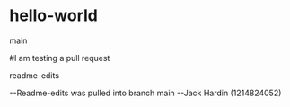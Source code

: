 # hello-world
main

#I am testing a pull request

readme-edits

--Readme-edits was pulled into branch main
--Jack Hardin (1214824052)
